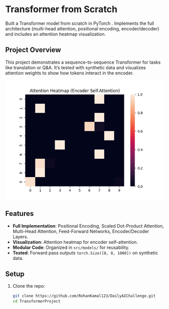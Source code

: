 # Transformer from Scratch
Built a Transformer model from scratch in PyTorch . Implements the full architecture (multi-head attention, positional encoding, encoder/decoder) and includes an attention heatmap visualization.

## Project Overview
This project demonstrates a sequence-to-sequence Transformer for tasks like translation or Q&A. It’s tested with synthetic data and visualizes attention weights to show how tokens interact in the encoder.

![Attention Heatmap](outputs/plots/attention_heatmap.png)

## Features
- **Full Implementation**: Positional Encoding, Scaled Dot-Product Attention, Multi-Head Attention, Feed-Forward Networks, Encoder/Decoder Layers.
- **Visualization**: Attention heatmap for encoder self-attention.
- **Modular Code**: Organized in `src/models/` for reusability.
- **Tested**: Forward pass outputs `torch.Size([8, 8, 1000])` on synthetic data.

## Setup
1. Clone the repo:
   ```bash
   git clone https://github.com/RohanKamal123/DailyAIChallenge.git
   cd TransformerProject